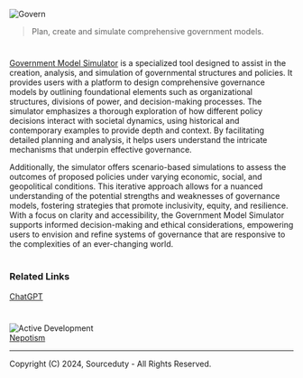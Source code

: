 ![Govern](https://github.com/user-attachments/assets/ab5424dd-9c5b-4aff-9b57-65b769e024a4)

> Plan, create and simulate comprehensive government models.
#

[Government Model Simulator](https://chatgpt.com/g/g-8JwnHHEgc-government-model-simulator) is a specialized tool designed to assist in the creation, analysis, and simulation of governmental structures and policies. It provides users with a platform to design comprehensive governance models by outlining foundational elements such as organizational structures, divisions of power, and decision-making processes. The simulator emphasizes a thorough exploration of how different policy decisions interact with societal dynamics, using historical and contemporary examples to provide depth and context. By facilitating detailed planning and analysis, it helps users understand the intricate mechanisms that underpin effective governance.

Additionally, the simulator offers scenario-based simulations to assess the outcomes of proposed policies under varying economic, social, and geopolitical conditions. This iterative approach allows for a nuanced understanding of the potential strengths and weaknesses of governance models, fostering strategies that promote inclusivity, equity, and resilience. With a focus on clarity and accessibility, the Government Model Simulator supports informed decision-making and ethical considerations, empowering users to envision and refine systems of governance that are responsive to the complexities of an ever-changing world.

#
### Related Links

[ChatGPT](https://github.com/sourceduty/ChatGPT)

#
![Active Development](https://github.com/user-attachments/assets/4f8779b3-6c77-4c2c-8972-a50ad899c1d6)
<br>
[Nepotism](https://github.com/sourceduty/Nepotism)

***
Copyright (C) 2024, Sourceduty - All Rights Reserved.
